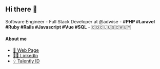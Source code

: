 ## Hi there 👋

Software Engineer - Full Stack Developer at @adwise - **#PHP #Laravel #Ruby #Rails #Javascript #Vue #SQL** - 🇨🇴🇨🇱🇺🇸🇨🇼🇺🇾

#### About me
- [🔗 Web Page](https://www.oswaldomontes.com)
- [👨‍💻 LinkedIn](https://www.linkedin.com/in/oswaldomontes/)
- [💡 Talently ID](https://talently.tech/ly/o-montes/)
